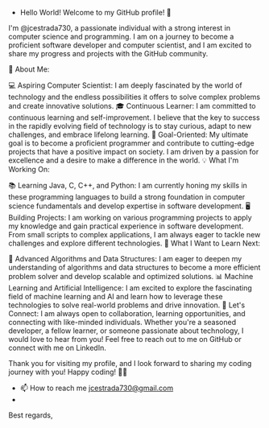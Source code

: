 -  Hello World! Welcome to my GitHub profile! 👋

I'm @jcestrada730, a passionate individual with a strong interest in computer science and programming. I am on a journey to become a proficient software developer and computer scientist, and I am excited to share my progress and projects with the GitHub community.

🚀 About Me:

💻 Aspiring Computer Scientist: I am deeply fascinated by the world of technology and the endless possibilities it offers to solve complex problems and create innovative solutions.
🎓 Continuous Learner: I am committed to continuous learning and self-improvement. I believe that the key to success in the rapidly evolving field of technology is to stay curious, adapt to new challenges, and embrace lifelong learning.
🌟 Goal-Oriented: My ultimate goal is to become a proficient programmer and contribute to cutting-edge projects that have a positive impact on society. I am driven by a passion for excellence and a desire to make a difference in the world.
💡 What I'm Working On:

📚 Learning Java, C, C++, and Python: I am currently honing my skills in these programming languages to build a strong foundation in computer science fundamentals and develop expertise in software development.
🖥️ Building Projects: I am working on various programming projects to apply my knowledge and gain practical experience in software development. From small scripts to complex applications, I am always eager to tackle new challenges and explore different technologies.
🌱 What I Want to Learn Next:

🚀 Advanced Algorithms and Data Structures: I am eager to deepen my understanding of algorithms and data structures to become a more efficient problem solver and develop scalable and optimized solutions.
📊 Machine Learning and Artificial Intelligence: I am excited to explore the fascinating field of machine learning and AI and learn how to leverage these technologies to solve real-world problems and drive innovation.
🤝 Let's Connect:
I am always open to collaboration, learning opportunities, and connecting with like-minded individuals. Whether you're a seasoned developer, a fellow learner, or someone passionate about technology, I would love to hear from you! Feel free to reach out to me on GitHub or connect with me on LinkedIn.

Thank you for visiting my profile, and I look forward to sharing my coding journey with you! Happy coding! 🚀✨

- 📫 How to reach me jcestrada730@gmail.com
- 
Best regards,

<!---
jcestrada730/jcestrada730 is a ✨ special ✨ repository because its `README.md` (this file) appears on your GitHub profile.
You can click the Preview link to take a look at your changes.
--->
